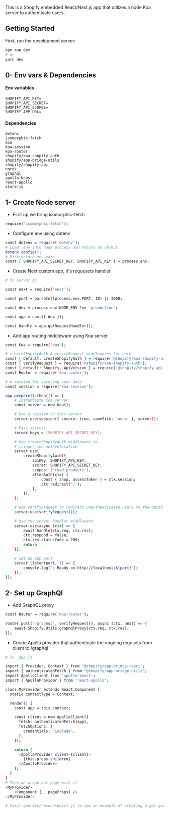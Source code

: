 This is a Shopify embedded React/Next.js app that utilizes a node Koa server to authenticate users.

## Getting Started

First, run the development server:

```bash
npm run dev
# or
yarn dev
```
## 0- Env vars & Dependencies

#### Env variables

```
SHOPIFY_API_KEY=
SHOPIFY_API_SECRET=
SHOPIFY_API_SCOPES=
SHOPIFY_APP_URL=
```

####  Dependencies 

```
dotenv
isomorphic-fetch
koa
koa-session
koa-router
shopify/koa-shopify-auth
shopify/app-bridge-utils
shopify/shopify-api
ngrok
graphql
apollo-boost
react-apollo
store-js
```

## 1- Create Node server 

* First up we bring isomorphic-fetch
```bash
require('isomorphic-fetch');
```
* Configure env using dotenv
```bash
const dotenv = require('dotenv');
# Load .env into node process and return an object
dotenv.config();
# Distructure env vars
const { SHOPIFY_API_SECRET_KEY, SHOPIFY_API_KEY } = process.env;
```
* Create Next custom app, it's requesets handler
```bash
# In server.js

const next = require('next');

const port = parseInt(process.env.PORT, 10) || 3000;

const dev = process.env.NODE_ENV !== 'production';

const app = next({ dev });

const handle = app.getRequestHandler();
```
*  Add app routing middleware using Koa server
```bash
const Koa = require('koa');

# createShopifyAuth & verifyRequest middlewares for auth
const { default: createShopifyAuth } = require('@shopify/koa-shopify-auth');
const { verifyRequest } = require('@shopify/koa-shopify-auth');
const { default: Shopify, ApiVersion } = require('@shopify/shopify-api');
const Router = require('koa-router');

# A session for securing user data
const session = require('koa-session');

app.prepare().then(() => {
    # Instantiate Koa server
    const server = new Koa();

    # Use a session on this server
    server.use(session({ secure: true, sameSite: 'none' }, server));

    # Pass secrets 
    server.keys = [SHOPIFY_API_SECRET_KEY];

    # Use createShopifyAuth middleware to 
    # trigger the authentication
    server.use(
        createShopifyAuth({
            apiKey: SHOPIFY_API_KEY,
            secret: SHOPIFY_API_SECRET_KEY,
            scopes: ['read_products'],
            afterAuth(ctx) {
                const { shop, accessToken } = ctx.session;
                ctx.redirect('/');
            },
        }),
    );

    # Use verifyRequest to redirect unauthenticated users to the OAuth route.
    server.use(verifyRequest());

    # Use the server handler middleware
    server.use(async (ctx) => {
        await handle(ctx.req, ctx.res);
        ctx.respond = false;
        ctx.res.statusCode = 200;
        return
    });

    # Set an app port
    server.listen(port, () => {
        console.log(`> Ready on http://localhost:${port}`);
    });
});
```

## 2- Set up GraphQl

* Add GraphQL proxy
```bash
const Router = require('koa-router');

router.post("/graphql", verifyRequest(), async (ctx, next) => {
    await Shopify.Utils.graphqlProxy(ctx.req, ctx.res);
});
```
* Create Apollo provider that authenticate the ongoing requsets from client to /graphql
```bash
# In _app.js 

import { Provider, Context } from "@shopify/app-bridge-react";
import { authenticatedFetch } from "@shopify/app-bridge-utils";
import ApolloClient from 'apollo-boost';
import { ApolloProvider } from 'react-apollo';

class MyProvider extends React.Component {
  static contextType = Context;

  render() {
    const app = this.context;

    const client = new ApolloClient({
      fetch: authenticatedFetch(app),
      fetchOptions: {
        credentials: "include",
      },
    });

    return (
      <ApolloProvider client={client}>
        {this.props.children}
      </ApolloProvider>
    );
  }
}
# Then we wrapp our page with it 
<MyProvider>
    <Component {...pageProps} />
</MyProvider>

# Visit queries/resourceList.js to see an example of creating a gql query

```
<!-- ## 3- Set up polaris  -->
